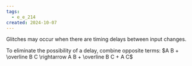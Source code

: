```yaml
---
tags:
  - e_e_214
created: 2024-10-07
---
```


Glitches may occur when there are timing delays between input changes.

To eliminate the possibility of a delay, combine opposite terms:
$A B + \overline B C \rightarrow A B + \overline B C + A C$